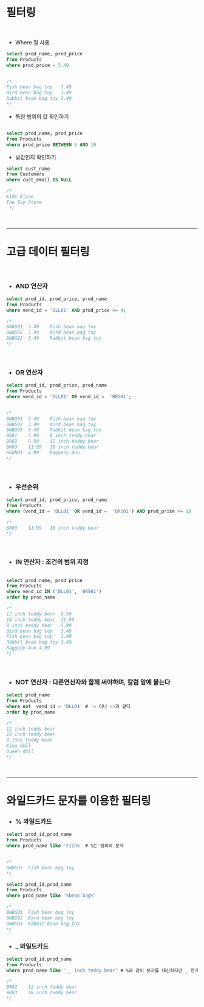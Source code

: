 # 필터링

<br>

- Where 절 사용

```sql
select prod_name, prod_price
from Products
where prod_price = 3.49


/*
Fish bean bag toy	3.49
Bird bean bag toy	3.49
Rabbit bean bag toy	3.49
*/

```

- 특정 범위의 값 확인하기 

```sql

select prod_name, prod_price
from Products
where prod_price BETWEEN 5 AND 10 

```

- 널값인지 확인하기

```sql
select cust_name
from Customers
where cust_email IS NULL

/*
Kids Place
The Toy Store
 */

```

<br>

---

# 고급 데이터 필터링

<br>

- ### AND 연산자

```sql
select prod_id, prod_price, prod_name
from Products
where vend_id = 'DLL01' AND prod_price <= 4;

/*
BNBG01	3.49	Fish bean bag toy
BNBG02	3.49	Bird bean bag toy
BNBG03	3.49	Rabbit bean bag toy
*/

```

<br>

- ### OR 연산자

```sql
select prod_id, prod_price, prod_name
from Products
where vend_id = 'DLL01' OR vend_id =  'BRS01';


/*
BNBG01	3.49	Fish bean bag toy
BNBG02	3.49	Bird bean bag toy
BNBG03	3.49	Rabbit bean bag toy
BR01	5.99	8 inch teddy bear
BR02	8.99	12 inch teddy bear
BR03	11.99	18 inch teddy bear
RGAN01	4.99	Raggedy Ann
*/

```

<br>

- ### 우선순위

```sql
select prod_id, prod_price, prod_name
from Products
where (vend_id = 'DLL01' OR vend_id =  'BRS01') AND prod_price >= 10

/*
BR03	11.99	18 inch teddy bear
*/

```

<br>

- ### IN 연산자 : 조건의 범위 지정

```sql

select prod_name, prod_price
from Products
where vend_id IN ('DLL01', 'BRS01')
order by prod_name

/*
12 inch teddy bear	8.99
18 inch teddy bear	11.99
8 inch teddy bear	5.99
Bird bean bag toy	3.49
Fish bean bag toy	3.49
Rabbit bean bag toy	3.49
Raggedy Ann	4.99
*/

```


<br>

- ### NOT 연산자 : 다른연산자와 함께 써야하며, 칼럼 앞에 붙는다

```sql
select prod_name
from Products
where not  vend_id = 'DLL01' # != 이나 <>과 같다
order by prod_name 

/*
12 inch teddy bear
18 inch teddy bear
8 inch teddy bear
King doll
Queen doll
*/

```

<br>

---

# 와일드카드 문자를 이용한 필터링

- ### % 와일드카드

```sql
select prod_id,prod_name
from Products
where prod_name like 'Fish%' # %는 임의의 문자


/*
BNBG01	Fish bean bag toy
*/

select prod_id,prod_name
from Products
where prod_name like '%bean bag%'

/*
BNBG01	Fish bean bag toy
BNBG02	Bird bean bag toy
BNBG03	Rabbit bean bag toy
*/

```

- ### _ 와일드카드


```sql
select prod_id,prod_name
from Products
where prod_name like '__ inch teddy bear' # %와 같이 문자를 대신하지만 _ 한개당 한개의 문자만 대신한다

/*
BR02	12 inch teddy bear
BR03	18 inch teddy bear
*/
```